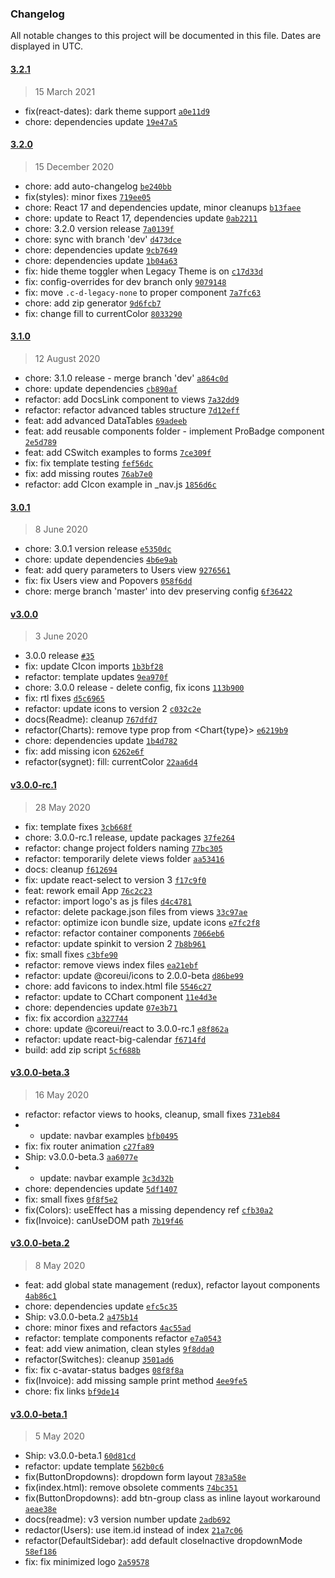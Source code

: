 ### Changelog

All notable changes to this project will be documented in this file. Dates are displayed in UTC.

#### [3.2.1](https://github.com/coreui/coreui-pro-react-admin-template/compare/3.2.0...3.2.1)

> 15 March 2021

- fix(react-dates): dark theme support [`a0e11d9`](https://github.com/coreui/coreui-pro-react-admin-template/commit/a0e11d9024425694d380c8ac90d1e2de6261f175)
- chore: dependencies update [`19e47a5`](https://github.com/coreui/coreui-pro-react-admin-template/commit/19e47a5938054746aaff3fa9199137f21e82bd10)

#### [3.2.0](https://github.com/coreui/coreui-pro-react-admin-template/compare/3.1.0...3.2.0)

> 15 December 2020

- chore: add auto-changelog [`be240bb`](https://github.com/coreui/coreui-pro-react-admin-template/commit/be240bbe830015b6f422526af5fb6f958f875fd9)
- fix(styles): minor fixes [`719ee05`](https://github.com/coreui/coreui-pro-react-admin-template/commit/719ee0595407069e9dbb13624165dad7375acf31)
- chore: React 17 and dependencies update, minor cleanups [`b13faee`](https://github.com/coreui/coreui-pro-react-admin-template/commit/b13faeeea4543bccd2c6d0647890739f9d414850)
- chore: update to React 17, dependencies update [`0ab2211`](https://github.com/coreui/coreui-pro-react-admin-template/commit/0ab221197fceba3dc4b38ccd6af51966ede361f3)
- chore: 3.2.0 version release [`7a0139f`](https://github.com/coreui/coreui-pro-react-admin-template/commit/7a0139f3b1d8001002af4eebd653389766333cf4)
- chore: sync with branch 'dev' [`d473dce`](https://github.com/coreui/coreui-pro-react-admin-template/commit/d473dce31a0f123e9d76a1968a1ce9b61f0c3610)
- chore: dependencies update [`9cb7649`](https://github.com/coreui/coreui-pro-react-admin-template/commit/9cb76499ad53fea2d9eea52a016177b390364702)
- chore: dependencies update [`1b04a63`](https://github.com/coreui/coreui-pro-react-admin-template/commit/1b04a6370f8d7ff173f9de8e05e21ecff504fd3a)
- fix: hide theme toggler when Legacy Theme is on [`c17d33d`](https://github.com/coreui/coreui-pro-react-admin-template/commit/c17d33dd2fbceaec2421722eb17e05a9cb13a5fc)
- fix: config-overrides for dev branch only [`9079148`](https://github.com/coreui/coreui-pro-react-admin-template/commit/9079148448b0167e278a0176774f2ac832f44bfd)
- fix: move `.c-d-legacy-none` to proper component [`7a7fc63`](https://github.com/coreui/coreui-pro-react-admin-template/commit/7a7fc63640ccc68b09142e189d4ccb4e39fc420e)
- chore: add zip generator [`9d6fcb7`](https://github.com/coreui/coreui-pro-react-admin-template/commit/9d6fcb76e877c18dde87e75056a6e22ecb8d0650)
- fix: change fill to currentColor [`8033290`](https://github.com/coreui/coreui-pro-react-admin-template/commit/8033290ba83e69f7378ec61bcd7a0812e88f7f59)

#### [3.1.0](https://github.com/coreui/coreui-pro-react-admin-template/compare/3.0.1...3.1.0)

> 12 August 2020

- chore: 3.1.0 release - merge branch 'dev' [`a864c0d`](https://github.com/coreui/coreui-pro-react-admin-template/commit/a864c0d6239abb8cbe518c6eca1297bb997b4ff5)
- chore: update dependencies [`cb890af`](https://github.com/coreui/coreui-pro-react-admin-template/commit/cb890afab12d35243937c317c26cd6ef14a5dd61)
- refactor: add DocsLink component to views [`7a32dd9`](https://github.com/coreui/coreui-pro-react-admin-template/commit/7a32dd91898d6133f812236706d4702a4a29caee)
- refactor: refactor advanced tables structure [`7d12eff`](https://github.com/coreui/coreui-pro-react-admin-template/commit/7d12effad43d097270d7757f73a10317d1d01382)
- feat: add advanced DataTables [`69adeeb`](https://github.com/coreui/coreui-pro-react-admin-template/commit/69adeeb86ddc4e66b6c6cbeefb1a251d29a29c0d)
- feat: add reusable components folder - implement ProBadge component [`2e5d789`](https://github.com/coreui/coreui-pro-react-admin-template/commit/2e5d789954c9b41e82c226bc5373613267e66ed4)
- feat: add CSwitch examples to forms [`7ce309f`](https://github.com/coreui/coreui-pro-react-admin-template/commit/7ce309fef26b5dbc84649266da2ba6228096ab39)
- fix: fix template testing [`fef56dc`](https://github.com/coreui/coreui-pro-react-admin-template/commit/fef56dcb0e1167756c028b72c8b2b1a1da968405)
- fix: add missing routes [`76ab7e0`](https://github.com/coreui/coreui-pro-react-admin-template/commit/76ab7e07443f8e9f711469e4883d6c4cab5f7218)
- refactor: add CIcon example in _nav.js [`1856d6c`](https://github.com/coreui/coreui-pro-react-admin-template/commit/1856d6c1e35ecffa7eb21f55c8e72168b2172b44)

#### [3.0.1](https://github.com/coreui/coreui-pro-react-admin-template/compare/v3.0.0...3.0.1)

> 8 June 2020

- chore: 3.0.1 version release [`e5350dc`](https://github.com/coreui/coreui-pro-react-admin-template/commit/e5350dc0a17595034f0ce4c49dfe4dce119f98b9)
- chore: update dependencies [`4b6e9ab`](https://github.com/coreui/coreui-pro-react-admin-template/commit/4b6e9ab5ec9fbeaa197443e162ca77973be66c40)
- feat: add query parameters to Users view [`9276561`](https://github.com/coreui/coreui-pro-react-admin-template/commit/9276561dad86aaa46c819965ef6bad756037eb02)
- fix: fix Users view and Popovers [`058f6dd`](https://github.com/coreui/coreui-pro-react-admin-template/commit/058f6ddf37e053943a9c33e0fb238bfb2bf68810)
- chore: merge branch 'master' into dev preserving config [`6f36422`](https://github.com/coreui/coreui-pro-react-admin-template/commit/6f36422bf6a780b2f9d180b7e67f95b3d1e0c2d1)

#### [v3.0.0](https://github.com/coreui/coreui-pro-react-admin-template/compare/v3.0.0-rc.1...v3.0.0)

> 3 June 2020

- 3.0.0 release [`#35`](https://github.com/coreui/coreui-pro-react-admin-template/pull/35)
- fix: update CIcon imports [`1b3bf28`](https://github.com/coreui/coreui-pro-react-admin-template/commit/1b3bf283f8055d8188641cdc11649a7a2df9be69)
- refactor: template updates [`9ea970f`](https://github.com/coreui/coreui-pro-react-admin-template/commit/9ea970f34a78260f5af0e1995b69447759f367c5)
- chore: 3.0.0 release - delete config, fix icons [`113b900`](https://github.com/coreui/coreui-pro-react-admin-template/commit/113b900ce9cb5189bd3a22b184c626cb79cd1c25)
- fix: rtl fixes [`d5c6965`](https://github.com/coreui/coreui-pro-react-admin-template/commit/d5c6965706a5e48d49a18054478236565fd39970)
- refactor: update icons to version 2 [`c032c2e`](https://github.com/coreui/coreui-pro-react-admin-template/commit/c032c2ed074bc561cdbd1502a45718e5238ff6ee)
- docs(Readme): cleanup [`767dfd7`](https://github.com/coreui/coreui-pro-react-admin-template/commit/767dfd7f65f37017c0f5ce2dbc8702e116872bfe)
- refactor(Charts): remove type prop from &lt;Chart{type}&gt; [`e6219b9`](https://github.com/coreui/coreui-pro-react-admin-template/commit/e6219b9e65f10e72b4bfacda6afd21d44835de90)
- chore: dependencies update [`1b4d782`](https://github.com/coreui/coreui-pro-react-admin-template/commit/1b4d78227409d0729811a59b3bd3dc0e198caf04)
- fix: add missing icon [`6262e6f`](https://github.com/coreui/coreui-pro-react-admin-template/commit/6262e6f997f9aa06fb0ba4214731e42673a5b64e)
- refactor(sygnet): fill: currentColor [`22aa6d4`](https://github.com/coreui/coreui-pro-react-admin-template/commit/22aa6d479e0650a87e3456d9598d9db0dc6983a1)

#### [v3.0.0-rc.1](https://github.com/coreui/coreui-pro-react-admin-template/compare/v3.0.0-beta.3...v3.0.0-rc.1)

> 28 May 2020

- fix: template fixes [`3cb668f`](https://github.com/coreui/coreui-pro-react-admin-template/commit/3cb668f40d7b56318bbef57df2111820e03c9c26)
- chore: 3.0.0-rc.1 release, update packages [`37fe264`](https://github.com/coreui/coreui-pro-react-admin-template/commit/37fe26463bcc0e508c95f9f4de25c6e116639446)
- refactor: change project folders naming [`77bc305`](https://github.com/coreui/coreui-pro-react-admin-template/commit/77bc305b692e0a58fba2dbcb8f260e26b04a4f56)
- refactor: temporarily delete views folder [`aa53416`](https://github.com/coreui/coreui-pro-react-admin-template/commit/aa5341672ec0aa6fd546d7f50e39142e11147854)
- docs: cleanup [`f612694`](https://github.com/coreui/coreui-pro-react-admin-template/commit/f61269413d726583bb791942f4c3092bb2265944)
- fix: update react-select to version 3 [`f17c9f0`](https://github.com/coreui/coreui-pro-react-admin-template/commit/f17c9f0ed81300142b1075a392e7b16ca779338a)
- feat: rework email App [`76c2c23`](https://github.com/coreui/coreui-pro-react-admin-template/commit/76c2c234a76147b42a2bdd7e0362524be0a4c767)
- refactor: import logo's as js files [`d4c4781`](https://github.com/coreui/coreui-pro-react-admin-template/commit/d4c4781c3189f89ef6b6797fc9bca6e0574c2271)
- refactor: delete package.json files from views [`33c97ae`](https://github.com/coreui/coreui-pro-react-admin-template/commit/33c97ae2dc174ea30248115c22c8fa6a54bd7fb1)
- refactor: optimize icon bundle size, update icons [`e7fc2f8`](https://github.com/coreui/coreui-pro-react-admin-template/commit/e7fc2f8b13ed6792be5cc34d94dcb6aa198c33f5)
- refactor: refactor container components [`7066eb6`](https://github.com/coreui/coreui-pro-react-admin-template/commit/7066eb6e4d8e989ea470918ccb255fa4622987cc)
- refactor: update spinkit to version 2 [`7b8b961`](https://github.com/coreui/coreui-pro-react-admin-template/commit/7b8b9612c94b57bb793ee56011adadf6836f60a7)
- fix: small fixes [`c3bfe90`](https://github.com/coreui/coreui-pro-react-admin-template/commit/c3bfe907bbd4eacc7ffd749055399b88eb4faa6a)
- refactor: remove views index files [`ea21ebf`](https://github.com/coreui/coreui-pro-react-admin-template/commit/ea21ebf5402979bc4de72cf71803687fe6743c26)
- refactor: update @coreui/icons to 2.0.0-beta [`d86be99`](https://github.com/coreui/coreui-pro-react-admin-template/commit/d86be9941228b0ccd123765101b08331c425b766)
- chore: add favicons to index.html file [`5546c27`](https://github.com/coreui/coreui-pro-react-admin-template/commit/5546c2717092ba57dcaaaa4a9bc99fd00223193a)
- refactor: update to CChart component [`11e4d3e`](https://github.com/coreui/coreui-pro-react-admin-template/commit/11e4d3ea1fb1354eda4131ebd5fbb873334958fb)
- chore: dependencies update [`07e3b71`](https://github.com/coreui/coreui-pro-react-admin-template/commit/07e3b710c8ba7f1234e4eba60ddfccb88d4e86e0)
- fix: fix accordion [`a327744`](https://github.com/coreui/coreui-pro-react-admin-template/commit/a327744fc0caa17bb181e9eba903cbf0198c3fd0)
- chore: update @coreui/react to 3.0.0-rc.1 [`e8f862a`](https://github.com/coreui/coreui-pro-react-admin-template/commit/e8f862ac9cfcea9d63d89e8ec35337feb70a86e6)
- refactor: update react-big-calendar [`f6714fd`](https://github.com/coreui/coreui-pro-react-admin-template/commit/f6714fdb01a471c9893aa9d38d60199a1795f793)
- build: add zip script [`5cf688b`](https://github.com/coreui/coreui-pro-react-admin-template/commit/5cf688bc43d596717d0854b25f8f77f76f8a7286)

#### [v3.0.0-beta.3](https://github.com/coreui/coreui-pro-react-admin-template/compare/v3.0.0-beta.2...v3.0.0-beta.3)

> 16 May 2020

- refactor: refactor views to hooks, cleanup, small fixes [`731eb84`](https://github.com/coreui/coreui-pro-react-admin-template/commit/731eb84b5f4c9aa515360770acfecd8cae7ce8c5)
- - update: navbar examples [`bfb0495`](https://github.com/coreui/coreui-pro-react-admin-template/commit/bfb04955c4b412c497f700c09f8079b81bec9288)
- fix: fix router animation [`c27fa89`](https://github.com/coreui/coreui-pro-react-admin-template/commit/c27fa89e39310959cab81fdb6ff70a31d8318c65)
- Ship: v3.0.0-beta.3 [`aa6077e`](https://github.com/coreui/coreui-pro-react-admin-template/commit/aa6077e18ad6937e31726a07c7e40884ae6620bf)
- - update: navbar example [`3c3d32b`](https://github.com/coreui/coreui-pro-react-admin-template/commit/3c3d32b6f3d8ba21e300708438e0dc1fae95c7e2)
- chore: dependencies update [`5df1407`](https://github.com/coreui/coreui-pro-react-admin-template/commit/5df140728d929bc36a4225fdfcea625b70f64600)
- fix: small fixes [`0f8f5e2`](https://github.com/coreui/coreui-pro-react-admin-template/commit/0f8f5e2395bc168fc5586cc9c233cd123cbdb9a6)
- fix(Colors): useEffect has a missing dependency ref [`cfb30a2`](https://github.com/coreui/coreui-pro-react-admin-template/commit/cfb30a2fefca38177639f23b403df187a23bc135)
- fix(Invoice): canUseDOM path [`7b19f46`](https://github.com/coreui/coreui-pro-react-admin-template/commit/7b19f466169fe1c746845be6fe25ff8582f31e66)

#### [v3.0.0-beta.2](https://github.com/coreui/coreui-pro-react-admin-template/compare/v3.0.0-beta.1...v3.0.0-beta.2)

> 8 May 2020

- feat: add global state management (redux), refactor layout components [`4ab86c1`](https://github.com/coreui/coreui-pro-react-admin-template/commit/4ab86c1add8c024c7163b5a8b7f884e5b009bd75)
- chore: dependencies update [`efc5c35`](https://github.com/coreui/coreui-pro-react-admin-template/commit/efc5c35707bb9b20fecf605c65c0af53d5b78e68)
- Ship: v3.0.0-beta.2 [`a475b14`](https://github.com/coreui/coreui-pro-react-admin-template/commit/a475b14cf745d91be7bfa89fda72d4c4491220e4)
- chore: minor fixes and refactors [`4ac55ad`](https://github.com/coreui/coreui-pro-react-admin-template/commit/4ac55ad5cf187db613e6882a281978bad8816af3)
- refactor: template components refactor [`e7a0543`](https://github.com/coreui/coreui-pro-react-admin-template/commit/e7a0543d43b2b63a2dadca66a0583eb0b5da97bc)
- feat: add view animation, clean styles [`9f8dda0`](https://github.com/coreui/coreui-pro-react-admin-template/commit/9f8dda0b84426e6871d558a75e7392f82e5a9bbd)
- refactor(Switches): cleanup [`3501ad6`](https://github.com/coreui/coreui-pro-react-admin-template/commit/3501ad6ad41f9759ffc77389ce0c5ccebe8839c1)
- fix: fix c-avatar-status badges [`08f8f8a`](https://github.com/coreui/coreui-pro-react-admin-template/commit/08f8f8a24dbd35ec5b10081812ab329790fa4f7a)
- fix(Invoice): add missing sample print method [`4ee9fe5`](https://github.com/coreui/coreui-pro-react-admin-template/commit/4ee9fe5a38fdb056bcae505a3d9a3ac476badbf6)
- chore: fix links [`bf9de14`](https://github.com/coreui/coreui-pro-react-admin-template/commit/bf9de142b83e49faa15b6d2e7eab90f029425877)

#### [v3.0.0-beta.1](https://github.com/coreui/coreui-pro-react-admin-template/compare/v3.0.0-alpha.8...v3.0.0-beta.1)

> 5 May 2020

- Ship: v3.0.0-beta.1 [`60d81cd`](https://github.com/coreui/coreui-pro-react-admin-template/commit/60d81cd74c9f9fc6e6d4cd0814a2c46602b7984f)
- refactor: update template [`562b0c6`](https://github.com/coreui/coreui-pro-react-admin-template/commit/562b0c6fe74e8fe1f678d163d20a498e51368ed8)
- fix(ButtonDropdowns): dropdown form layout [`783a58e`](https://github.com/coreui/coreui-pro-react-admin-template/commit/783a58ef3ba2fdf8663690f50364ae3968f7acf8)
- fix(index.html): remove obsolete comments [`74bc351`](https://github.com/coreui/coreui-pro-react-admin-template/commit/74bc351a26bfb473b2d5941ce74e77bdfca49e63)
- fix(ButtonDropdowns): add btn-group class as inline layout workaround [`aeae38e`](https://github.com/coreui/coreui-pro-react-admin-template/commit/aeae38e8df0863e8db3450bfa3ef02198253073c)
- docs(readme): v3 version number update [`2adb692`](https://github.com/coreui/coreui-pro-react-admin-template/commit/2adb692c6681e9e25b3804dfadca93c33aea6b2a)
- redactor(Users): use item.id instead of index [`21a7c06`](https://github.com/coreui/coreui-pro-react-admin-template/commit/21a7c06d77b0c7281203594866b90a7f904a5342)
- refactor(DefaultSidebar): add default closeInactive dropdownMode [`58ef186`](https://github.com/coreui/coreui-pro-react-admin-template/commit/58ef18665485cedf5aee29db2b2e8b7c7295f461)
- fix: fix minimized logo [`2a59578`](https://github.com/coreui/coreui-pro-react-admin-template/commit/2a5957875d7001f5aeedbb04c83a9b470c23ab68)
